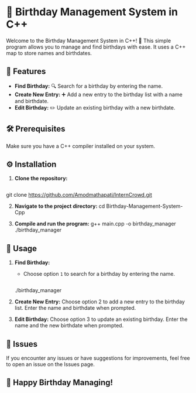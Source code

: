 # 🎉 Birthday Management System in C++

Welcome to the Birthday Management System in C++! 🍰 This simple program allows you to manage and find birthdays with ease. It uses a C++ map to store names and birthdates.

## 🚀 Features

- **Find Birthday:** 🔍 Search for a birthday by entering the name.
- **Create New Entry:** ➕ Add a new entry to the birthday list with a name and birthdate.
- **Edit Birthday:** ✏️ Update an existing birthday with a new birthdate.

## 🛠️ Prerequisites

Make sure you have a C++ compiler installed on your system.

## ⚙️ Installation

1. **Clone the repository:**
   ```bash
  git clone https://github.com/Amodmathapati/InternCrowd.git

2. **Navigate to the project directory:**
   cd Birthday-Management-System-Cpp

3. **Compile and run the program:**
   g++ main.cpp -o birthday_manager
   ./birthday_manager



## 🎈 Usage

1. **Find Birthday:**
   - Choose option `1` to search for a birthday by entering the name.
     ```bash
    ./birthday_manager

2. **Create New Entry:**
Choose option 2 to add a new entry to the birthday list. Enter the name and birthdate when prompted.


3. **Edit Birthday:**
Choose option 3 to update an existing birthday. Enter the name and the new birthdate when prompted.


## 🐛 Issues
If you encounter any issues or have suggestions for improvements, feel free to open an issue on the Issues page.

   
## 🎉 Happy Birthday Managing!

   



